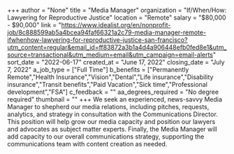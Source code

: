 +++
author = "None"
title = "Media Manager"
organization = "If/When/How: Lawyering for Reproductive Justice"
location = "Remote"
salary = "$80,000 - $90,000"
link = "https://www.idealist.org/en/nonprofit-job/8c888599ab5a4bcea94faf66321a2c79-media-manager-remote-ifwhenhow-lawyering-for-reproductive-justice-san-francisco?utm_content=regular&email_id=ff83872a3b1a4d4a906448efb0fed8e1&utm_source=transactional&utm_medium=email&utm_campaign=email-alerts"
sort_date = "2022-06-17"
created_at = "June 17, 2022"
closing_date = "July 7, 2022"
a_job_type = ["Full Time"]
b_benefits = ["Permanently Remote","Health Insurance","Vision","Dental","Life insurance","Disability insurance","Transit benefits","Paid Vacation","Sick time","Professional development","FSA"]
c_feedback = ""
aa_degrees_required = "No degree required"
thumbnail = ""
+++
We seek an experienced, news-savvy Media Manager to shepherd our media relations, including pitches, requests, analytics, and strategy in consultation with the Communications Director. This position will help grow our media capacity and position our lawyers and advocates as subject matter experts. Finally, the Media Manager will add capacity to our overall communications strategy, supporting the communications team with content creation as needed.